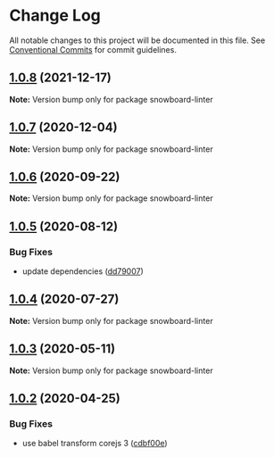 # Change Log

All notable changes to this project will be documented in this file.
See [Conventional Commits](https://conventionalcommits.org) for commit guidelines.

## [1.0.8](https://github.com/bukalapak/snowboard/compare/snowboard-linter@1.0.7...snowboard-linter@1.0.8) (2021-12-17)

**Note:** Version bump only for package snowboard-linter





## [1.0.7](https://github.com/bukalapak/snowboard/compare/snowboard-linter@1.0.6...snowboard-linter@1.0.7) (2020-12-04)

**Note:** Version bump only for package snowboard-linter





## [1.0.6](https://github.com/bukalapak/snowboard/compare/snowboard-linter@1.0.5...snowboard-linter@1.0.6) (2020-09-22)

**Note:** Version bump only for package snowboard-linter





## [1.0.5](https://github.com/bukalapak/snowboard/compare/snowboard-linter@1.0.4...snowboard-linter@1.0.5) (2020-08-12)


### Bug Fixes

* update dependencies ([dd79007](https://github.com/bukalapak/snowboard/commit/dd79007450a6a461849cd6dacfaa9eda00917c90))





## [1.0.4](https://github.com/bukalapak/snowboard/compare/snowboard-linter@1.0.3...snowboard-linter@1.0.4) (2020-07-27)

**Note:** Version bump only for package snowboard-linter





## [1.0.3](https://github.com/bukalapak/snowboard/compare/snowboard-linter@1.0.2...snowboard-linter@1.0.3) (2020-05-11)

**Note:** Version bump only for package snowboard-linter





## [1.0.2](https://github.com/bukalapak/snowboard/compare/snowboard-linter@1.0.1...snowboard-linter@1.0.2) (2020-04-25)


### Bug Fixes

* use babel transform corejs 3 ([cdbf00e](https://github.com/bukalapak/snowboard/commit/cdbf00e5f5911c4a49f6c2254a2dd1c7a87b0ace))

